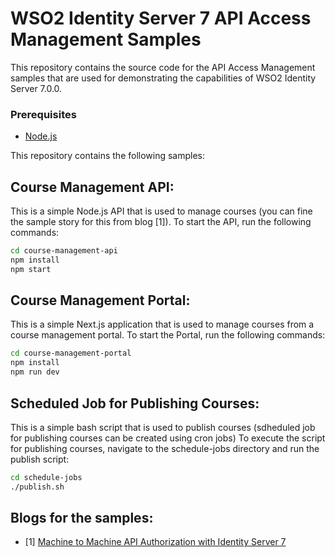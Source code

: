 # WSO2 Identity Server 7 API Access Management Samples

This repository contains the source code for the API Access Management samples that are used for demonstrating the capabilities of WSO2 Identity Server 7.0.0.

### Prerequisites
- [Node.js](https://nodejs.org/en/download/)

This repository contains the following samples:

## Course Management API:
This is a simple Node.js API that is used to manage courses (you can fine the sample story for this from blog [1]).
To start the API, run the following commands:
```bash
cd course-management-api
npm install
npm start
```

## Course Management Portal:
This is a simple Next.js application that is used to manage courses from a course management portal.
To start the Portal, run the following commands:
```bash
cd course-management-portal
npm install
npm run dev
```

## Scheduled Job for Publishing Courses:
This is a simple bash script that is used to publish courses (sdheduled job for publishing courses can be created using cron jobs)
To execute the script for publishing courses, navigate to the schedule-jobs directory and run the publish script:
```bash
cd schedule-jobs
./publish.sh
```

## Blogs for the samples:

- [1] [Machine to Machine API Authorization with Identity Server 7](https://medium.com/@shashimalsenarath.17/machine-to-machine-api-authorization-with-identity-server-7-dc277764c729)
